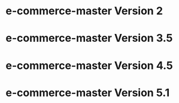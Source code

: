 # e-commerce-master Version 2
# e-commerce-master Version 3.5
# e-commerce-master Version 4.5
# e-commerce-master Version 5.1
